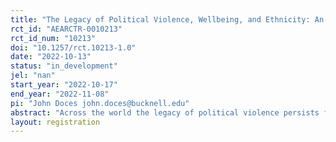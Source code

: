 ```yaml
---
title: "The Legacy of Political Violence, Wellbeing, and Ethnicity: An Experimental Analysis of Cote d'Ivoire and Uganda"
rct_id: "AEARCTR-0010213"
rct_id_num: "10213"
doi: "10.1257/rct.10213-1.0"
date: "2022-10-13"
status: "in_development"
jel: "nan"
start_year: "2022-10-17"
end_year: "2022-11-08"
pi: "John Doces john.doces@bucknell.edu"
abstract: "Across the world the legacy of political violence persists for people often affecting their lives in adverse ways.  Past events of political violence often associated with elections continue to threaten people affecting their wellbeing and identities.  Existing scholarship shows that the legacy of political violence can inversely affect people's wellbeing and also their identities pushing people to feel less satisfied and to identity more closely with their ethnic group.  By reducing wellbeing and causing people to identity more with their ethnic group the legacy of political violence can in turn increase the probability of further political violence.  We test these ideas in Africa focusing on a unique comparative analysis in West and East Africa both of which are regions that have experienced past political violence and thus carry its legacy.  We specifically examine the legacy of political violence, wellbeing, and ethnic identities.  We conduct an experimental analysis treating randomly selected respondents in Cote d'Ivoire and Uganda and treating some with a statement about the legacy of political violence with a control group assigned no statement.  We have several claims: (i) respondents treated with legacy of political violence will have lower levels of wellbeing than those not treated; (ii) the treatment effect on wellbeing will be relatively larger for women than men; (iii) respondents treated with political violence will have more ethnic than national identities.  As an extension and for purposes of comparison we will test these claims in a nationally representative survey (filled by yougov) of Americans to see if the results are consistent.  "
layout: registration
---
```


